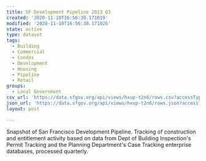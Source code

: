 ```yaml
---
title: SF Development Pipeline 2013 Q3
created: '2020-11-10T16:56:38.171019'
modified: '2020-11-10T16:56:38.171026'
state: active
type: dataset
tags:
  - Building
  - Commercial
  - Condos
  - Development
  - Housing
  - Pipeline
  - Retail
groups:
  - Local Government
csv_url: 'https://data.sfgov.org/api/views/hxup-t2n6/rows.csv?accessType=DOWNLOAD'
json_url: 'https://data.sfgov.org/api/views/hxup-t2n6/rows.json?accessType=DOWNLOAD'
layout: post

---
```

Snapshot of San Francisco Development Pipeline. Tracking of construction and entitlement activity based on data from Dept of Building Inspection's Permit Tracking and the Planning Department's Case Tracking enterprise databases, processed quarterly.
